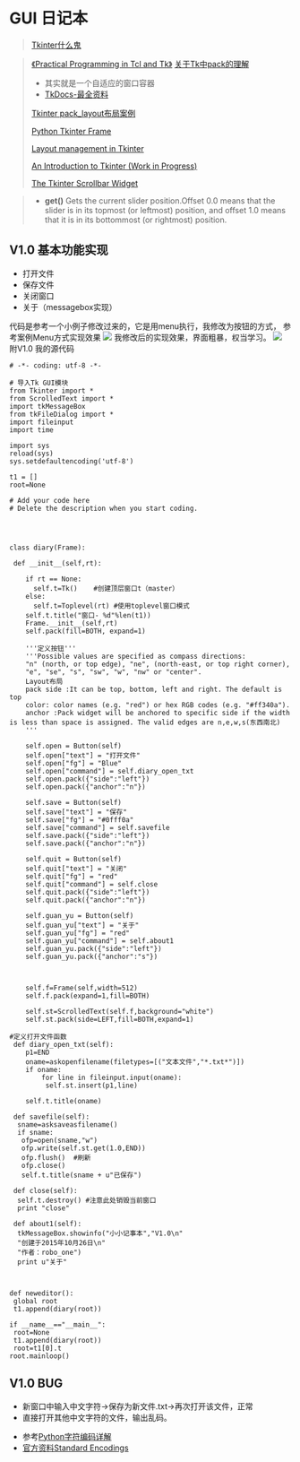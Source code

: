 # GUI 日记本

> [Tkinter什么鬼](https://docs.python.org/2.7/library/tkinter.html?highlight=tkinter)

> [《Practical Programming in Tcl and Tk》](http://www.beedub.com/book/ "Practical Programming in Tcl and Tk")
> [关于Tk中pack的理解](http://my.oschina.net/annieduoduo/blog/71400) 
> 
> + 其实就是一个自适应的窗口容器
> + [TkDocs-最全资料](http://www.tkdocs.com/tutorial/index.html "TkDocs")
>
> [Tkinter pack_layout布局案例](http://my.oschina.net/ScottYang/blog/57192 "Tkinter pack_layout")
> 
> [Python Tkinter Frame](http://www.tutorialspoint.com/python/tk_frame.htm "Python Tkinter Frame")
> 
> [Layout management in Tkinter](http://zetcode.com/gui/tkinter/layout/ "Layout management in Tkinter")
> 
> [An Introduction to Tkinter (Work in Progress)](http://effbot.org/tkinterbook/)
> 
> [The Tkinter Scrollbar Widget](http://effbot.org/tkinterbook/scrollbar.htm )
	 
> + **get()** Gets the current slider position.Offset 0.0 means that the slider is in its topmost (or leftmost) position, and offset 1.0 means that it is in its bottommost (or rightmost) position.

## V1.0 基本功能实现
+ 打开文件
+ 保存文件
+ 关闭窗口
+ 关于（messagebox实现）

代码是参考一个小例子修改过来的，它是用menu执行，我修改为按钮的方式，
参考案例Menu方式实现效果
![](http://i11.tietuku.com/107950c226186fed.jpg)
我修改后的实现效果，界面粗暴，权当学习。
![](http://i11.tietuku.com/fc474516d6ac8840.jpg)
附V1.0 我的源代码
```
# -*- coding: utf-8 -*-

# 导入Tk GUI模块
from Tkinter import *
from ScrolledText import *
import tkMessageBox
from tkFileDialog import *
import fileinput
import time

import sys
reload(sys)
sys.setdefaultencoding('utf-8')

t1 = []
root=None

# Add your code here
# Delete the description when you start coding.


              
  
class diary(Frame):

 def __init__(self,rt):
 
    if rt == None:
      self.t=Tk()    #创建顶层窗口t（master）
    else:
      self.t=Toplevel(rt) #使用toplevel窗口模式
    self.t.title("窗口- %d"%len(t1))
    Frame.__init__(self,rt)
    self.pack(fill=BOTH, expand=1)

    '''定义按钮'''
    '''Possible values are specified as compass directions:
    "n" (north, or top edge), "ne", (north-east, or top right corner), 
    "e", "se", "s", "sw", "w", "nw" or "center".
    Layout布局
    pack side :It can be top, bottom, left and right. The default is top
    color: color names (e.g. "red") or hex RGB codes (e.g. "#ff340a").
    anchor :Pack widget will be anchored to specific side if the width is less than space is assigned. The valid edges are n,e,w,s(东西南北)
    '''

    self.open = Button(self)
    self.open["text"] = "打开文件"
    self.open["fg"] = "Blue"
    self.open["command"] = self.diary_open_txt
    self.open.pack({"side":"left"})
    self.open.pack({"anchor":"n"})
   
    self.save = Button(self)
    self.save["text"] = "保存"
    self.save["fg"] = "#0fff0a" 
    self.save["command"] = self.savefile
    self.save.pack({"side":"left"})
    self.save.pack({"anchor":"n"})
    
    self.quit = Button(self)
    self.quit["text"] = "关闭"
    self.quit["fg"] = "red"
    self.quit["command"] = self.close
    self.quit.pack({"side":"left"})
    self.quit.pack({"anchor":"n"})

    self.guan_yu = Button(self)
    self.guan_yu["text"] = "关于"
    self.guan_yu["fg"] = "red"
    self.guan_yu["command"] = self.about1
    self.guan_yu.pack({"side":"left"})
    self.guan_yu.pack({"anchor":"s"})
    
    
    
    self.f=Frame(self,width=512)
    self.f.pack(expand=1,fill=BOTH)
   
    self.st=ScrolledText(self.f,background="white")
    self.st.pack(side=LEFT,fill=BOTH,expand=1)

#定义打开文件函数    
 def diary_open_txt(self):
    p1=END
    oname=askopenfilename(filetypes=[("文本文件","*.txt*")])
    if oname:
        for line in fileinput.input(oname):
         self.st.insert(p1,line)

    self.t.title(oname)
 
 def savefile(self):
  sname=asksaveasfilename()
  if sname:
   ofp=open(sname,"w")
   ofp.write(self.st.get(1.0,END))
   ofp.flush()  #刷新
   ofp.close()
   self.t.title(sname + u"已保存")
  
 def close(self):
  self.t.destroy() #注意此处销毁当前窗口
  print "close"

 def about1(self):
  tkMessageBox.showinfo("小小记事本","V1.0\n"
  "创建于2015年10月26日\n"
  "作者：robo_one")
  print u"关于"

  
  
def neweditor():
 global root
 t1.append(diary(root))
  
if __name__=="__main__":
 root=None
 t1.append(diary(root))
 root=t1[0].t
root.mainloop()

```
## V1.0 BUG
+ 新窗口中输入中文字符→保存为新文件.txt→再次打开该文件，正常
+ 直接打开其他中文字符的文件，输出乱码。
 - 参考[Python字符编码详解](http://www.cnblogs.com/huxi/archive/2010/12/05/1897271.html)
 - [官方资料Standard Encodings](https://docs.python.org/2/library/codecs.html#standard-encodings)
